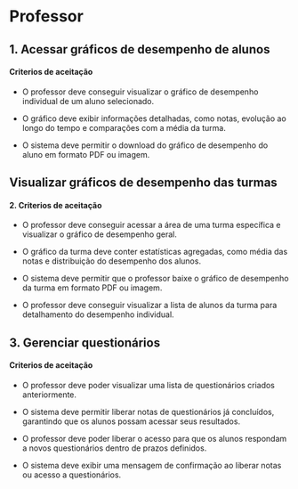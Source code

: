 # Professor

## 1. Acessar gráficos de desempenho de alunos

#### Criterios de aceitação

- O professor deve conseguir visualizar o gráfico de desempenho individual de um aluno selecionado.

- O gráfico deve exibir informações detalhadas, como notas, evolução ao longo do tempo e comparações com a média da turma.

- O sistema deve permitir o download do gráfico de desempenho do aluno em formato PDF ou imagem.

## Visualizar gráficos de desempenho das turmas

#### 2. Criterios de aceitação

- O professor deve conseguir acessar a área de uma turma específica e visualizar o gráfico de desempenho geral.

- O gráfico da turma deve conter estatísticas agregadas, como média das notas e distribuição do desempenho dos alunos.

- O sistema deve permitir que o professor baixe o gráfico de desempenho da turma em formato PDF ou imagem.

- O professor deve conseguir visualizar a lista de alunos da turma para detalhamento do desempenho individual.

## 3. Gerenciar questionários

#### Criterios de aceitação

- O professor deve poder visualizar uma lista de questionários criados anteriormente.

- O sistema deve permitir liberar notas de questionários já concluídos, garantindo que os alunos possam acessar seus resultados.

- O professor deve poder liberar o acesso para que os alunos respondam a novos questionários dentro de prazos definidos.

- O sistema deve exibir uma mensagem de confirmação ao liberar notas ou acesso a questionários.

